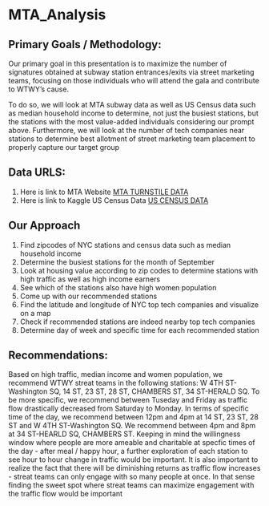 # MTA_Analysis

## Primary Goals / Methodology:

Our primary goal in this presentation is to maximize the number of signatures obtained at subway station entrances/exits via street marketing teams, focusing on those individuals who will attend the gala and contribute to WTWY’s cause.

To do so, we will look at MTA subway data as well as US Census data such as median household income to determine, not just the busiest stations, but the stations with the most value-added individuals considering our prompt above. Furthermore, we will look at the number of tech companies near stations to determine best allotment of street marketing team placement to properly capture our target group

## Data URLS:

1. Here is link to MTA Website [MTA TURNSTILE DATA](http://web.mta.info/developers/turnstile.html)
2. Here is link to Kaggle US Census Data [US CENSUS DATA](https://www.kaggle.com/census/us-population-by-zip-code)

## Our Approach

1. Find zipcodes of NYC stations and census data such as median household income
2. Determine the busiest stations for the month of September
3. Look at housing value according to zip codes to determine stations with high traffic as well as high income earners
4. See which of the stations also have high women population 
5. Come up with our recommended stations
6. Find the latitude and longitude of NYC top tech companies and visualize on a map
7. Check if recommended stations are indeed nearby top tech companies
8. Determine day of week and specific time for each recommended station

## Recommendations:

Based on high traffic, median income and women population, we recommend WTWY streat teams in the following stations: W 4TH ST-Washington SQ, 14 ST, 23 ST, 28 ST, CHAMBERS ST, 34 ST-HERALD SQ.  To be more specific, we recommend between Tuseday and Friday as traffic flow drastically decreased from Saturday to Monday. In terms of specific time of the day, we recommend between 12pm and 4pm at 14 ST, 23 ST, 28 ST and W 4TH ST-Washington SQ. We recommend between 4pm and 8pm at 34 ST-HEARLD SQ, CHAMBERS ST. Keeping in mind the willingness window where people are more ameable and charitable at specfic times of the day - after meal / happy hour, a further exploration of each station to see hour to hour change in traffic would be important. It is also important to realize the fact that there will be diminishing returns as traffic flow increases - streat teams can only engage with so many people at once. In that sense finding the sweet spot where streat teams can maximize engagement with the traffic flow would be important
